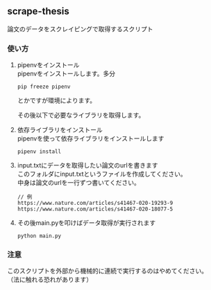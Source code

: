 ## scrape-thesis
論文のデータをスクレイピングで取得するスクリプト

### 使い方
1. pipenvをインストール  
    pipenvをインストールします。多分
    ```shell script
    pip freeze pipenv
    ```
    とかですが環境によります。
    
    その後以下で必要なライブラリを取得します。
    
1. 依存ライブラリをインストール  
    pipenvを使って依存ライブラリをインストールします
    ```shell script
    pipenv install
    ```
    
1. input.txtにデータを取得したい論文のurlを書きます  
    このフォルダにinput.txtというファイルを作成してください。  
    中身は論文のurlを一行ずつ書いてください。
    ```
    // 例
    https://www.nature.com/articles/s41467-020-19293-9
    https://www.nature.com/articles/s41467-020-18077-5
    ```

1. その後main.pyを叩けばデータ取得が実行されます
    ```shell script
    python main.py
    ```

### 注意
このスクリプトを外部から機械的に連続で実行するのはやめてください。  
（法に触れる恐れがあります）